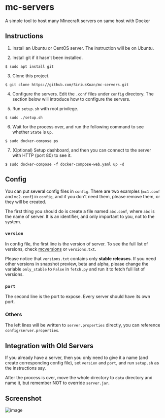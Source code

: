 # mc-servers
A simple tool to host many Minecraft servers on same host with Docker

## Instructions
1. Install an Ubuntu or CentOS server. The instruction will be on Ubuntu.

2. Install git if it hasn't been installed.
```
$ sudo apt install git
```

3. Clone this project.
```
$ git clone https://github.com/SiriusKoan/mc-servers.git
```

4. Configure the servers. Edit the `.conf` files under `config` directory. The section below will introduce how to configure the servers.

5. Run `setup.sh` with root privilege.
```
$ sudo ./setup.sh
```

6. Wait for the process over, and run the following command to see whether `State` is `Up`.
```
$ sudo docker-compose ps
```

7. (Optional) Setup dashboard, and then you can connect to the server with HTTP (port 80) to see it.
```
$ sudo docker-compose -f docker-compose-web.yaml up -d
```

## Config
You can put several config files in `config`. There are two examples (`mc1.conf` and `mc2.conf`) in `config`, and if you don't need them, please remove them, or they will be created.

The first thing you should do is create a file named `abc.conf`, where `abc` is the name of server. It is an identifier, and only important to you, not to the system.

### `version`
In config file, the first line is the version of server. To see the full list of versions, check [mcversions](https://mcversions.net/) or `versions.txt`.

Please notice that `versions.txt` contains only **stable releases**. If you need other versions in snapshot preview, beta and alpha, please change the variable `only_stable` to `False` in `fetch.py` and run it to fetch full list of versions.

### `port`
The second line is the port to expose. Every server should have its own port.

### Others
The left lines will be written to `server.properties` directly, you can reference `config/server.properties`.

## Integration with Old Servers
If you already have a server, then you only need to give it a name (and create corresponding config file), set `version` and `port`, and run `setup.sh` as the instructions say.

After the process is over, move the whole directory to `data` directory and name it, but remember NOT to override `server.jar`.

## Screenshot
![image](https://user-images.githubusercontent.com/26023540/177333894-3a411717-3919-4919-b8b3-99d1b93cd515.png)
